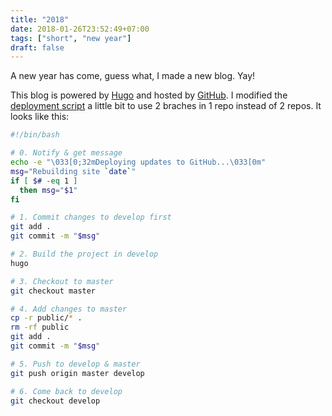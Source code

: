 ```yaml
---
title: "2018"
date: 2018-01-26T23:52:49+07:00
tags: ["short", "new year"]
draft: false
---
```


A new year has come, guess what, I made a new blog. Yay!

This blog is powered by [Hugo][1] and hosted by [GitHub][2]. I modified the
[deployment script][3] a little bit to use 2 braches in 1 repo instead of
2 repos. It looks like this:


```sh
#!/bin/bash

# 0. Notify & get message
echo -e "\033[0;32mDeploying updates to GitHub...\033[0m"
msg="Rebuilding site `date`"
if [ $# -eq 1 ]
  then msg="$1"
fi

# 1. Commit changes to develop first
git add .
git commit -m "$msg"

# 2. Build the project in develop
hugo

# 3. Checkout to master
git checkout master

# 4. Add changes to master
cp -r public/* .
rm -rf public
git add .
git commit -m "$msg"

# 5. Push to develop & master
git push origin master develop

# 6. Come back to develop
git checkout develop
```


[1]: https://gohugo.io
[2]: https://github.com
[3]: https://gohugo.io/hosting-and-deployment/hosting-on-github/#github-user-or-organization-pages
